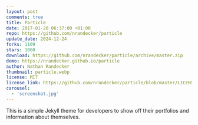 ```yaml
---
layout: post
comments: true
title: Particle
date: 2017-01-20 06:37:00 +01:00
repo: https://github.com/nrandecker/particle
update_date: 2024-12-24
forks: 1109
stars: 1060
download: https://github.com/nrandecker/particle/archive/master.zip
demo: https://nrandecker.github.io/particle
author: Nathan Randecker
thumbnail: particle.webp
license: MIT
license_link: https://github.com/nrandecker/particle/blob/master/LICENSE.txt
carousel:
  - 'screenshot.jpg'
---
```


This is a simple Jekyll theme for developers to show off their portfolios and information about themselves.

